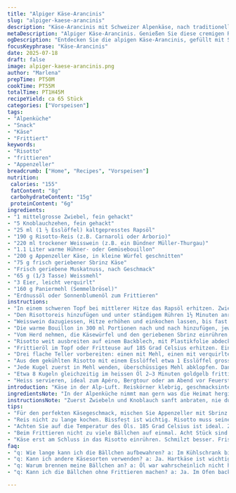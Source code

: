 ```yaml
---
title: "Alpiger Käse-Arancinis"
slug: "alpiger-kaese-arancinis"
description: "Käse-Arancinis mit Schweizer Alpenkäse, nach traditioneller Methode mit Risotto, aufgewertet durch Appenzeller und Sbrinz statt Parmesan und Taleggio. Kleine, frittierte Reisbällchen mit viel Charakter. Risotto langsam mit Weisswein und Bouillon gekocht, abgekühlt und dann knusprig frittiert, im Ölbad bei 185 Grad. Mit Muskat und Schweizer Alpenkäse. Ein Snack für Bergwanderer oder zum Apéro. Aromatische, käselastige Füllung, Oberflächen mit Panade."
metaDescription: "Alpiger Käse-Arancinis. Genießen Sie diese cremigen Reisbällchen mit Appenzeller und Sbrinz. Ideal für Apéro oder Bergtour."
ogDescription: "Entdecken Sie die alpigen Käse-Arancinis, gefüllt mit Schweizer Käse für einen köstlichen Snack. Perfekt für jeden Anlass."
focusKeyphrase: "Käse-Arancinis"
date: 2025-07-18
draft: false
image: alpiger-kaese-arancinis.png
author: "Marlena"
prepTime: PT50M
cookTime: PT55M
totalTime: PT1H45M
recipeYield: ca 65 Stück
categories: ["Vorspeisen"]
tags:
- "Alpenküche"
- "Snack"
- "Käse"
- "Frittiert"
keywords:
- "Risotto"
- "frittieren"
- "Appenzeller"
breadcrumb: ["Home", "Recipes", "Vorspeisen"]
nutrition: 
 calories: "155"
 fatContent: "8g"
 carbohydrateContent: "15g"
 proteinContent: "6g"
ingredients:
- "1 mittelgrosse Zwiebel, fein gehackt"
- "5 Knoblauchzehen, fein gehackt"
- "25 ml (1 ½ Esslöffel) kaltgepresstes Rapsöl"
- "190 g Risotto-Reis (z.B. Carnaroli oder Arborio)"
- "220 ml trockener Weisswein (z.B. ein Bündner Müller-Thurgau)"
- "1.1 Liter warme Hühner- oder Gemüsebouillon"
- "200 g Appenzeller Käse, in kleine Würfel geschnitten"
- "75 g frisch geriebener Sbrinz Käse"
- "Frisch geriebene Muskatnuss, nach Geschmack"
- "65 g (1/3 Tasse) Weissmehl"
- "3 Eier, leicht verquirlt"
- "160 g Paniermehl (Semmelbrösel)"
- "Erdnussöl oder Sonnenblumenöl zum Frittieren"
instructions:
- "In einem schweren Topf bei mittlerer Hitze das Rapsöl erhitzen. Zwiebel und Knoblauch darin glasig anschwitzen, leicht salzen und pfeffern."
- "Den Risottoreis hinzufügen und unter ständigem Rühren 1½ Minuten anrösten, bis alle Körner mit Öl überzogen sind."
- "Weisswein dazugiessen, Hitze erhöhen und einkochen lassen, bis fast keine Flüssigkeit mehr da ist (ca. 5 Minuten)."
- "Die warme Bouillon in 300 ml Portionen nach und nach hinzufügen, jeweils warten bis der Reis die Flüssigkeit aufgenommen hat, oft rühren. Gesamte Kochzeit etwa 30 Minuten bis der Reis weich, aber noch bissfest ist. Bei Bedarf weitere Bouillon ergänzen."
- "Vom Herd nehmen, die Käsewürfel und den geriebenen Sbrinz einrühren, bis alles schön schmilzt. Muskatnuss frisch über das Risotto reiben, abschmecken mit Salz und Pfeffer."
- "Risotto weit ausbreiten auf einem Backblech, mit Plastikfolie abdecken. Mindestens 3 Stunden im Kühlschrank abkühlen und fest werden lassen."
- "Frittieröl im Topf oder Fritteuse auf 185 Grad Celsius erhitzen. Ein Backblech mit Haushaltspapier auslegen zum Abtropfen."
- "Drei flache Teller vorbereiten: einen mit Mehl, einen mit verquirlten Eiern, einen mit Paniermehl."
- "Aus dem gekühlten Risotto mit einem Esslöffel etwa 1 Esslöffel grosse Portionen abstechen, Kugeln formen zwischen den Händen, gleichmässig."
- "Jede Kugel zuerst in Mehl wenden, überschüssiges Mehl abklopfen. Dann in Ei tauchen, leicht abtropfen lassen, schliesslich in Paniermehl wälzen, gut bedecken."
- "Etwa 8 Kugeln gleichzeitig im heissen Öl 2–3 Minuten goldgelb frittieren. Vorsichtig wenden, spritzt stark. Herausnehmen mit Schaumlöffel, gut abtropfen auf dem Küchenpapier."
- "Heiss servieren, ideal zum Apéro, Bergtour oder am Abend vor Feuerstelle. Fasst wunderbar zu Chriesi- oder Alpkäse-Fondue oder Tomatenchutney."
introduction: "Käse in der Alp-Luft. Reiskörner klebrig, geschmacksintensiv vom langsamen Aufnehmen der Bouillon. Appenzeller senkt die Grenzen des Geschmacks. Knoblauch, fein, aber nicht bäuerlich aufdringlich. Aromatisch fleckig wie der Fels der Alpen. Frittieröl zischend, heiss wie die Berghütte am Hof. Ein Nachmittags-Snack, der spricht von Schweis, Mühe, und heimischen Produkten. Man formt Kugeln, etwas gröber als anderswo, der Teig kühler als in der Kunstküche. Schweizer Guideline, aber trotzdem mit der Freiheit der eigenen Hand. Zum Apéro und daheim, in der Skihütte genauso wie am Grill."
ingredientsNote: "In der Alpenküche nimmt man gern was die Heimat hergibt: Appenzeller statt Taleggio, Sbrinz statt Parmesan – beides harter Käse mit viel Charakter und Schweizer Boden. Rapsöl aus der Region brät die Kugeln goldgelb. Bouillon kann auch hausgemacht sein, aus Huhn, Wild oder Gemüse, wichtig heiss und kräftig. Die Reis-Sorte Arborio oder Carnaroli ist wichtig, sie bindet die Flüssigkeit besonders gut, braucht Zeit zum Kochen, und so wird die Masse harmonisch und cremig ohne zu matschen. Den Knoblauch nicht zu gross hacken, damit er nicht verbrennt im Fett – das gibt sonst Bitterstoffe. Mehl, Ei und Paniermehl geben die Kruste, knusprig und warm. Der Weißwein aus der Region, z.B. ein Graubünden Müller-Thurgau, verleiht Tiefe. Kühlung macht die Kugeln stabil, sonst fallen sie auseinander beim Frittieren."
instructionsNote: "Zuerst Zwiebeln und Knoblauch sanft anbraten, nie dunkel, hell und duftend. Den Reis gut mit Öl umhüllen, das hält ihn vom Ankleben im Topf. Der Schritt mit der Bouillon braucht Geduld. Griffig rühren, nicht stoppen. Die Hitze regulieren, lieber zu tief als zu hoch. Käse erst zum Schluss rein, damit er nicht ausflockt. Kaltstellen mindestens 3 Stunden – die Kugeln fest werden ist zentral für gute Formbarkeit. Mehl zuerst hilft der Panierhaube halten, das Ei bindet, das Paniermehl schliesst den Teig zu. Öl soll zwingend 185 Grad erreichen – weniger heiss gibt ölige Kugeln, zu heiss verbrennt Kruste. In kleinen Portionen frittieren für gleichmässige Farbe und Temperatur. Danach unbedingt auf Küchenpapier legen, sonst wird’s fettig. Warm essen, besser frisch."
tips:
- "Für den perfekten Käsegeschmack, mischen Sie Appenzeller mit Sbrinz. Beide Käse ergänzen sich. Appenzeller gibt Tiefe. Sbrinz ist kräftig."
- "Reis nicht zu lange kochen. Bissfest ist wichtig. Risotto muss seine Cremigkeit zeigen. Geduld beim Rühren. Nie zu schnell."
- "Achten Sie auf die Temperatur des Öls. 185 Grad Celsius ist ideal. Zu kalt, die Kugeln werden fettig. Zu heiß, die Kruste verbrennt."
- "Beim Frittieren nicht zu viele Bällchen auf einmal. Acht Stück sind optimal. Gleichmäßige Frittierung wichtig. Dann schmecken sie am besten."
- "Käse erst am Schluss in das Risotto einrühren. Schmilzt besser. Frisch geriebene Muskatnuss darauf ist ein Muss. Verleiht das Aroma."
faq:
- "q: Wie lange kann ich die Bällchen aufbewahren? a: Im Kühlschrank bis zwei Tage. In der Tiefkühle länger. Immer gut verpackt."
- "q: Kann ich andere Käsesorten verwenden? a: Ja. Hartkäse ist wichtig. Gruyère geht auch. Aber Geschmack verändert sich."
- "q: Warum brennen meine Bällchen an? a: Öl war wahrscheinlich nicht heiß genug. Temperatur messen ist wichtig. Nicht überhitzen."
- "q: Kann ich die Bällchen ohne Frittieren machen? a: Ja. Im Ofen backen. Besser mit Olivenöl besprühen. Kein gleichmäßiges Ergebnis."

---
```

